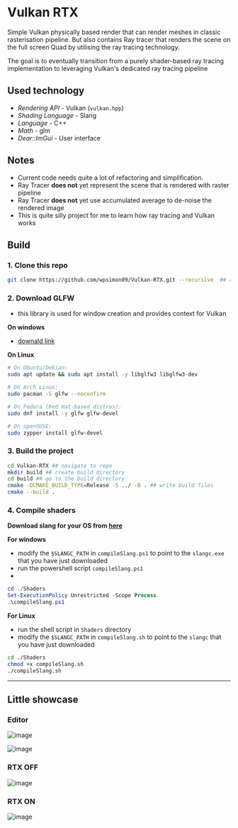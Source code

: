 # Vulkan RTX

Simple Vulkan physically based render that can render meshes in classic rasterisation pipeline. But also contains Ray tracer that renders the scene on the full screen Quad by utilising the 
ray tracing technology. 

The goal is to eventually transition from a purely shader-based ray tracing implementation to leveraging Vulkan's dedicated ray tracing pipeline


## Used technology

- _Rendering API_ - Vulkan (`vulkan.hpp`)
- _Shading Language_ - Slang
- _Language_ - C++
- _Math_ - glm  
- _Dear::ImGui_ - User interface

## Notes

- Current code needs quite a lot of refactoring and simplification.
- Ray Tracer **does not** yet represent the scene that is rendered with raster pipeline
- Ray Tracer **does not** yet use accumulated average to de-noise the rendered image
- This is quite silly project for me to learn how ray tracing and Vulkan works

## Build

### 1. Clone this repo

```sh
git clone https://github.com/wpsimon09/Vulkan-RTX.git --recursive  ## recursive has to be there 
```

### 2. Download GLFW

- this library is used for window creation and provides context for Vulkan

**On windows**
- [downald link](https://www.glfw.org/)

**On Linux**
     
```sh
# On Ubuntu/Debian:
sudo apt update && sudo apt install -y libglfw3 libglfw3-dev

# On Arch Linux:
sudo pacman -S glfw --noconfirm

# On Fedora (Red Hat-based distros):
sudo dnf install -y glfw glfw-devel

# On openSUSE:
sudo zypper install glfw-devel

```

### 3. Build the project

```sh
cd Vulkan-RTX ## navigate to repo
mkdir build ## create build directory
cd build ## go to the build directory
cmake -DCMAKE_BUILD_TYPE=Release -S ../ -B . ## write build files
cmake --build .
```

### 4. Compile shaders

**Download slang for your OS from [here](https://github.com/shader-slang/slang/releases)**

**For windows**

- modify the `$SLANGC_PATH` in `compileSlang.ps1` to point to the `slangc.exe` that you have just downloaded 
- run the powershell script `compileSlang.ps1`
- 
```powershell
cd ./Shaders
Set-ExecutionPolicy Unrestricted -Scope Process
.\compileSlang.ps1
```

**For Linux**

- run the shell script in `Shaders` directory
- modify the `$SLANGC_PATH` in `compileSlang.sh` to point to the `slangc` that you have just downloaded

```sh
cd ./Shaders
chmod +x compileSlang.sh
./compileSlang.sh
```
---

## Little showcase

### Editor
![image](https://github.com/user-attachments/assets/aaa9aac1-bd59-47e1-8c19-2599789cc0f7)

![image](https://github.com/user-attachments/assets/d3b2c80b-2ad4-4eef-96e0-6b3747bfcaf9)

### RTX OFF
![image](https://github.com/user-attachments/assets/217f5722-8050-405f-aa7c-cb540129c5a7)


### RTX ON
![image](https://github.com/user-attachments/assets/82947f57-1f2e-4615-96e6-388133e085ae)


